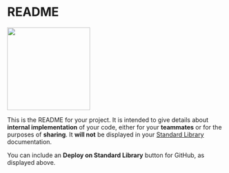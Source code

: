 # README
[<img src="https://deploy.stdlib.com/static/images/deploy.svg" width="192">](https://deploy.stdlib.com/)

This is the README for your project. It is intended to give details about
**internal implementation** of your code, either for your **teammates**
or for the purposes of **sharing**. It **will not** be displayed in your
[Standard Library](https://stdlib.com/) documentation.

You can include an **Deploy on Standard Library** button for GitHub,
as displayed above.